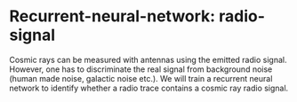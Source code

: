 # Recurrent-neural-network: radio-signal
Cosmic rays can be measured with antennas using the emitted radio signal. However, one has to discriminate the real signal from background noise (human made noise, galactic noise etc.). We will train a recurrent neural network to identify whether a radio trace contains a cosmic ray radio signal.
